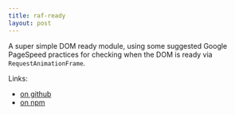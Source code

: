 ```yaml
---
title: raf-ready
layout: post
---
```


A super simple DOM ready module, using some suggested Google PageSpeed practices for checking when the DOM is ready via `RequestAnimationFrame`.

Links:

* [on github](https://github.com/mshick/raf-ready/)
* [on npm](https://www.npmjs.com/package/raf-ready/)
